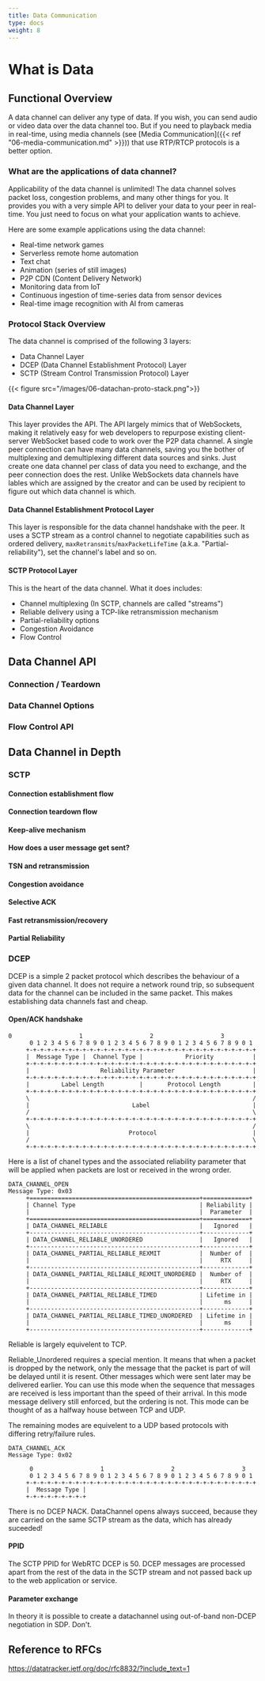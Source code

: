```yaml
---
title: Data Communication
type: docs
weight: 8
---
```


# What is Data


## Functional Overview
A data channel can deliver any type of data. If you wish, you can send audio or video data over the data channel too. But if you need to playback media in real-time, using media channels (see [Media Communication]({{< ref "06-media-communication.md" >}})) that use RTP/RTCP protocols is a better option.

### What are the applications of data channel?
Applicability of the data channel is unlimited! The data channel solves packet loss,
congestion problems, and many other things for you. It provides you with a very simple
API to deliver your data to your peer in real-time. You just need to focus on what
your application wants to achieve.

Here are some example applications using the data channel:
  - Real-time network games
  - Serverless remote home automation
  - Text chat
  - Animation (series of still images)
  - P2P CDN (Content Delivery Network)
  - Monitoring data from IoT
  - Continuous ingestion of time-series data from sensor devices
  - Real-time image recognition with AI from cameras

### Protocol Stack Overview
The data channel is comprised of the following 3 layers:
* Data Channel Layer
* DCEP (Data Channel Establishment Protocol) Layer
* SCTP (Stream Control Transmission Protocol) Layer

{{< figure src="/images/06-datachan-proto-stack.png">}}

#### Data Channel Layer
This layer provides the API.
The API largely mimics that of WebSockets, making it relatively easy for web developers
to repurpose existing client-server WebSocket based code to work over the P2P data channel.
A single peer connection can have many data channels, saving you the bother of
multiplexing and demultiplexing different data sources and sinks. Just create one data channel per
class of data you need to exchange, and the peer connection does the rest.
Unlike WebSockets data channels have lables which are assigned by the creator and can be used by
recipient to figure out which data channel is which.

#### Data Channel Establishment Protocol Layer
This layer is responsible for the data channel handshake with the peer. It uses a
SCTP stream as a control channel to negotiate capabilities such as ordered delivery,
`maxRetransmits`/`maxPacketLifeTime` (a.k.a. "Partial-reliability"), set the channel's label and so on.

#### SCTP Protocol Layer
This is the heart of the data channel. What it does includes:

* Channel multiplexing (In SCTP, channels are called "streams")
* Reliable delivery using a TCP-like retransmission mechanism
* Partial-reliability options
* Congestion Avoidance
* Flow Control

## Data Channel API
### Connection / Teardown
### Data Channel Options
### Flow Control API

## Data Channel in Depth
### SCTP
#### Connection establishment flow
#### Connection teardown flow
#### Keep-alive mechanism
#### How does a user message get sent?
#### TSN and retransmission
#### Congestion avoidance
#### Selective ACK
#### Fast retransmission/recovery
#### Partial Reliability

### DCEP
DCEP is a simple 2 packet protocol which describes the behaviour of a given data channel.
It does not require a network round trip, so subsequent data for the channel can be included in the same packet.
This makes establishing data channels fast and cheap.

#### Open/ACK handshake
```
0                   1                   2                   3
      0 1 2 3 4 5 6 7 8 9 0 1 2 3 4 5 6 7 8 9 0 1 2 3 4 5 6 7 8 9 0 1
     +-+-+-+-+-+-+-+-+-+-+-+-+-+-+-+-+-+-+-+-+-+-+-+-+-+-+-+-+-+-+-+-+
     |  Message Type |  Channel Type |            Priority           |
     +-+-+-+-+-+-+-+-+-+-+-+-+-+-+-+-+-+-+-+-+-+-+-+-+-+-+-+-+-+-+-+-+
     |                    Reliability Parameter                      |
     +-+-+-+-+-+-+-+-+-+-+-+-+-+-+-+-+-+-+-+-+-+-+-+-+-+-+-+-+-+-+-+-+
     |         Label Length          |       Protocol Length         |
     +-+-+-+-+-+-+-+-+-+-+-+-+-+-+-+-+-+-+-+-+-+-+-+-+-+-+-+-+-+-+-+-+
     \                                                               /
     |                             Label                             |
     /                                                               \
     +-+-+-+-+-+-+-+-+-+-+-+-+-+-+-+-+-+-+-+-+-+-+-+-+-+-+-+-+-+-+-+-+
     \                                                               /
     |                            Protocol                           |
     /                                                               \
     +-+-+-+-+-+-+-+-+-+-+-+-+-+-+-+-+-+-+-+-+-+-+-+-+-+-+-+-+-+-+-+-+
```
Here is a list of chanel types and the associated reliability parameter
that will be applied when packets are lost or received in the wrong order.
```
DATA_CHANNEL_OPEN
Message Type: 0x03
     +================================================+=============+
     | Channel Type                                   | Reliability |
     |                                                |  Parameter  |
     +================================================+=============+
     | DATA_CHANNEL_RELIABLE                          |   Ignored   |
     +------------------------------------------------+-------------+
     | DATA_CHANNEL_RELIABLE_UNORDERED                |   Ignored   |
     +------------------------------------------------+-------------+
     | DATA_CHANNEL_PARTIAL_RELIABLE_REXMIT           |  Number of  |
     |                                                |     RTX     |
     +------------------------------------------------+-------------+
     | DATA_CHANNEL_PARTIAL_RELIABLE_REXMIT_UNORDERED |  Number of  |
     |                                                |     RTX     |
     +------------------------------------------------+-------------+
     | DATA_CHANNEL_PARTIAL_RELIABLE_TIMED            | Lifetime in |
     |                                                |      ms     |
     +------------------------------------------------+-------------+
     | DATA_CHANNEL_PARTIAL_RELIABLE_TIMED_UNORDERED  | Lifetime in |
     |                                                |      ms     |
     +------------------------------------------------+-------------+
```
Reliable is largely equivelent to TCP.

Reliable_Unordered requires a special mention. It means that when a packet is dropped by the network, only the message that the packet is part of will be delayed until it is resent. Other messages which were sent later may be delivered earlier. You can use this mode when the sequence that messages are received is less important than the speed of their arrival. In this mode message delivery still enforced, but the ordering is not. This mode can be thought of as a halfway house between TCP and UDP.

The remaining modes are equivelent to a UDP based protocols with differing retry/failure rules.

```
DATA_CHANNEL_ACK
Message Type: 0x02

      0                   1                   2                   3
      0 1 2 3 4 5 6 7 8 9 0 1 2 3 4 5 6 7 8 9 0 1 2 3 4 5 6 7 8 9 0 1
     +-+-+-+-+-+-+-+-+-+-+-+-+-+-+-+-+-+-+-+-+-+-+-+-+-+-+-+-+-+-+-+-+
     |  Message Type |
     +-+-+-+-+-+-+-+-+

```
There is no DCEP NACK.
DataChannel opens always succeed, because they are carried on the same SCTP stream as the data, which has already suceeded!

#### PPID
The SCTP PPID for WebRTC DCEP is 50. DCEP messages are processed apart from the rest of the data in the SCTP stream and not passed back up to the web application or service.

#### Parameter exchange
In theory it is possible to create a datachannel using out-of-band non-DCEP negotiation in SDP. Don't.

## Reference to RFCs
https://datatracker.ietf.org/doc/rfc8832/?include_text=1
